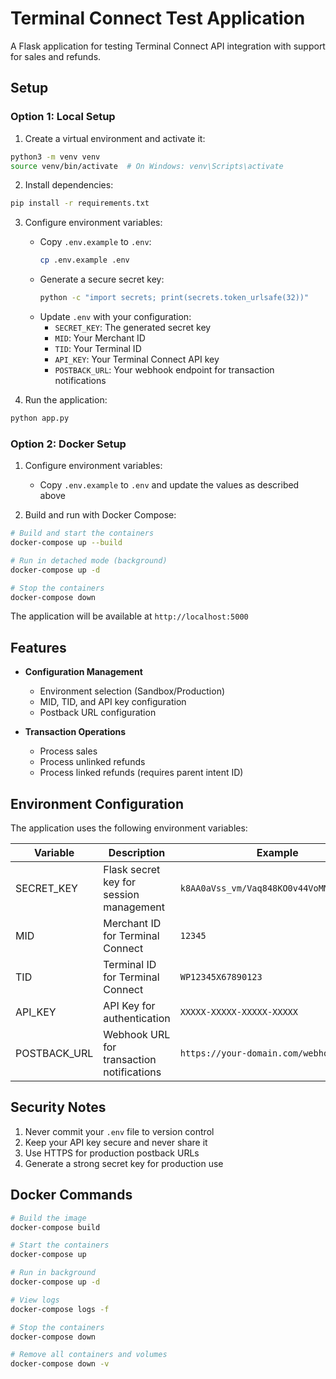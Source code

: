 # Terminal Connect Test Application

A Flask application for testing Terminal Connect API integration with support for sales and refunds.

## Setup

### Option 1: Local Setup

1. Create a virtual environment and activate it:

```bash
python3 -m venv venv
source venv/bin/activate  # On Windows: venv\Scripts\activate
```

2. Install dependencies:

```bash
pip install -r requirements.txt
```

3. Configure environment variables:

   - Copy `.env.example` to `.env`:
     ```bash
     cp .env.example .env
     ```
   - Generate a secure secret key:
     ```bash
     python -c "import secrets; print(secrets.token_urlsafe(32))"
     ```
   - Update `.env` with your configuration:
     - `SECRET_KEY`: The generated secret key
     - `MID`: Your Merchant ID
     - `TID`: Your Terminal ID
     - `API_KEY`: Your Terminal Connect API key
     - `POSTBACK_URL`: Your webhook endpoint for transaction notifications

4. Run the application:

```bash
python app.py
```

### Option 2: Docker Setup

1. Configure environment variables:

   - Copy `.env.example` to `.env` and update the values as described above

2. Build and run with Docker Compose:

```bash
# Build and start the containers
docker-compose up --build

# Run in detached mode (background)
docker-compose up -d

# Stop the containers
docker-compose down
```

The application will be available at `http://localhost:5000`

## Features

- **Configuration Management**

  - Environment selection (Sandbox/Production)
  - MID, TID, and API key configuration
  - Postback URL configuration

- **Transaction Operations**
  - Process sales
  - Process unlinked refunds
  - Process linked refunds (requires parent intent ID)

## Environment Configuration

The application uses the following environment variables:

| Variable     | Description                               | Example                                  |
| ------------ | ----------------------------------------- | ---------------------------------------- |
| SECRET_KEY   | Flask secret key for session management   | `k8AA0aVss_vm/Vaq848KO0v44VoMMzahSvvmtb` |
| MID          | Merchant ID for Terminal Connect          | `12345`                                  |
| TID          | Terminal ID for Terminal Connect          | `WP12345X67890123`                       |
| API_KEY      | API Key for authentication                | `XXXXX-XXXXX-XXXXX-XXXXX`                |
| POSTBACK_URL | Webhook URL for transaction notifications | `https://your-domain.com/webhook`        |

## Security Notes

1. Never commit your `.env` file to version control
2. Keep your API key secure and never share it
3. Use HTTPS for production postback URLs
4. Generate a strong secret key for production use

## Docker Commands

```bash
# Build the image
docker-compose build

# Start the containers
docker-compose up

# Run in background
docker-compose up -d

# View logs
docker-compose logs -f

# Stop the containers
docker-compose down

# Remove all containers and volumes
docker-compose down -v
```
